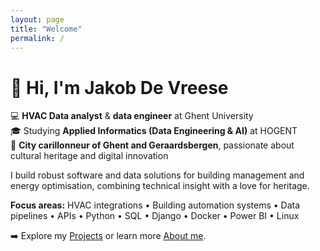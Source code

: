 ```yaml
---
layout: page
title: "Welcome"
permalink: /
---
```


# 👋 Hi, I'm **Jakob De Vreese**

💻 **HVAC Data analyst** & **data engineer** at Ghent University  
🎓 Studying **Applied Informatics (Data Engineering & AI)** at HOGENT  
🔔 **City carillonneur of Ghent and Geraardsbergen**, passionate about cultural heritage and digital innovation

I build robust software and data solutions for building management and energy optimisation, combining technical insight with a love for heritage.

**Focus areas:** HVAC integrations • Building automation systems • Data pipelines • APIs • Python • SQL • Django • Docker • Power BI • Linux

➡️ Explore my [Projects](/projects/) or learn more [About me](/about/).
